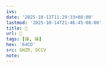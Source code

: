 ```yaml
---
ivs:
date: '2025-10-13T11:29:33+08:00'
lastmod: '2025-10-14T21:46:45-08:00'
title: 󰢄
url: 󰢄
tags: [操, 操]
hex: '64CD'
src: GHZR, DCCV
note:
---
```

